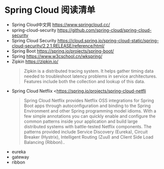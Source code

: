 # Spring Cloud 阅读清单 

* Spring Cloud中文网 <https://www.springcloud.cc/>
* spring-cloud-security <https://github.com/spring-cloud/spring-cloud-security>
* Spring Cloud Security <https://cloud.spring.io/spring-cloud-static/spring-cloud-security/2.2.1.RELEASE/reference/html/>
* Spring Boot <https://spring.io/projects/spring-boot/>
* Spring <https://www.w3cschool.cn/wkspring/>
* Zipkin <https://zipkin.io/>
    > Zipkin is a distributed tracing system. It helps gather timing data needed to troubleshoot latency problems in service architectures. Features include both the collection and lookup of this data.
* Spring Cloud Netflix <https://spring.io/projects/spring-cloud-netfli
    > Spring Cloud Netflix provides Netflix OSS integrations for Spring Boot apps through autoconfiguration and binding to the Spring Environment and other Spring programming model idioms. With a few simple annotations you can quickly enable and configure the common patterns inside your application and build large distributed systems with battle-tested Netflix components. The patterns provided include Service Discovery (Eureka), Circuit Breaker (Hystrix), Intelligent Routing (Zuul) and Client Side Load Balancing (Ribbon)..
* eureka 
* gateway
* ribbon